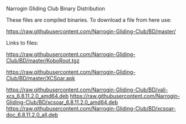 Narrogin Gliding Club Binary Distribution

These files are compiled binaries. To download a file from here use:

https://raw.githubusercontent.com/Narrogin-Gliding-Club/BD/master/<file>

Links to files:

https://raw.githubusercontent.com/Narrogin-Gliding-Club/BD/master/KoboRoot.tgz

https://raw.githubusercontent.com/Narrogin-Gliding-Club/BD/master/XCSoar.apk

https://raw.githubusercontent.com/Narrogin-Gliding-Club/BD/vali-xcs_6.8.11.2.0_amd64.deb
https://raw.githubusercontent.com/Narrogin-Gliding-Club/BD/xcsoar_6.8.11.2.0_amd64.deb
https://raw.githubusercontent.com/Narrogin-Gliding-Club/BD/xcsoar-doc_6.8.11.2.0_all.deb

